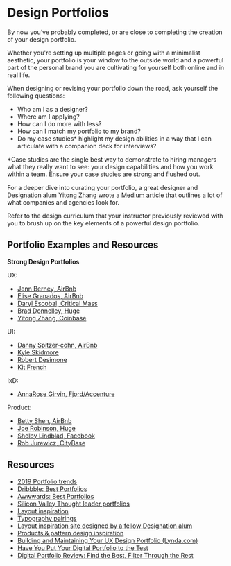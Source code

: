 # Design Portfolios

By now you’ve probably completed, or are close to completing the creation of your design portfolio.

Whether you're setting up multiple pages or going with a minimalist aesthetic, your portfolio is your window to the outside world and a powerful part of the personal brand you are cultivating for yourself both online and in real life.

When designing or revising your portfolio down the road, ask yourself the following questions:

- Who am I as a designer?
- Where am I applying?
- How can I do more with less?
- How can I match my portfolio to my brand?
- Do my case studies* highlight my design abilities in a way that I can articulate with a companion deck for interviews?

*Case studies are the single best way to demonstrate to hiring managers what they really want to see: your design capabilities and how you work within a team. Ensure your case studies are strong and flushed out. 

For a deeper dive into curating your portfolio, a great designer and Designation alum Yitong Zhang wrote a [Medium article](https://medium.com/response-to-questions-from-younger-designers/summary-of-portfolio-building-advice-697860fc1b21)  that outlines a lot of what companies and agencies look for.

Refer to the design curriculum that your instructor previously reviewed with you to brush up on the key elements of a powerful design portfolio. 

## Portfolio Examples and Resources

**Strong Design Portfolios**

UX:
- [Jenn Berney, AirBnb](https://www.jennberney.com/)
- [Elise Granados, AirBnb](http://www.elisegranadosdesign.com/)
- [Daryl Escobal, Critical Mass](http://www.darylescobal.com/)
- [Brad Donnelley, Huge](https://www.braddonnelley.com/)
- [Yitong Zhang, Coinbase](https://www.zhayitong.com/)

UI:
- [Danny Spitzer-cohn, AirBnb](http://dannyspitzercohn.com/)
- [Kyle Skidmore](https://kyleskidmore.com/)
- [Robert Desimone](http://robdesimone.com//)
- [Kit French](https://kitfren.ch/)

IxD:
- [AnnaRose Girvin, Fjord/Accenture](http://www.annarosegirvin.me/)

Product:
- [Betty Shen, AirBnb](http://bshendesign.com/)
- [Joe Robinson, Huge](http://joerobinson.eu/)
- [Shelby Lindblad, Facebook](http://www.shelbylindblad.com/)
- [Rob Jurewicz, CityBase](https://robj.design/)

## Resources

- [2019 Portfolio trends](https://designshack.net/articles/trends/portfolio-design/)
- [Dribbble: Best Portfolios](https://dribbble.com/search?q=portfolio&s=latest)
- [Awwwards: Best Portfolios](https://www.awwwards.com/websites/portfolio/)
- [Silicon Valley Thought leader portfolios](https://medium.com/@bestfolios/10-fantastic-portfolio-websites-from-silicon-valley-design-leads-2d84b384dba6%0D%0A/)
- [Layout inspiration](https://land-book.com/)
- [Typography pairings](https://www.canva.com/font-combinations/)
- [Layout inspiration site designed by a fellow Designation alum](http://www.goodweb.design/)
- [Products & pattern design inspiration](http://nicelydone.club/)
- [Building and Maintaining Your UX Design Portfolio (Lynda.com)](https://www.lynda.com/User-Experience-tutorials/Building-Maintaining-Your-UX-Design-Portfolio/483023-2.html)
- [Have You Put Your Digital Portfolio to the Test](https://www.roberthalf.com/blog/writing-a-resume/have-you-put-your-digital-portfolio-to-the-test)
- [Digital Portfolio Review: Find the Best, Filter Through the Rest](https://www.roberthalf.com/blog/evaluating-job-candidates/digital-portfolio-review-find-the-best-filter-through-the-rest)


